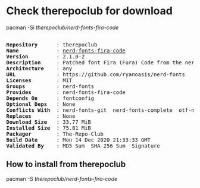 # Check therepoclub for download

pacman -Si *therepoclub/nerd-fonts-fira-code*

<div class="highlight"><pre class="highlight"><text>
<b>Repository</b>      : therepoclub
<b>Name</b>            : <a href="../../x86_64/nerd-fonts-fira-code-2.1.0-2-any.pkg.tar.zst">nerd-fonts-fira-code</a>
<b>Version</b>         : 2.1.0-2
<b>Description</b>     : Patched font Fira (Fura) Code from the nerd-fonts library
<b>Architecture</b>    : any
<b>URL</b>             : https://github.com/ryanoasis/nerd-fonts
<b>Licenses</b>        : MIT
<b>Groups</b>          : nerd-fonts
<b>Provides</b>        : nerd-fonts-fira-code
<b>Depends On</b>      : fontconfig
<b>Optional Deps</b>   : None
<b>Conflicts With</b>  : nerd-fonts-git  nerd-fonts-complete  otf-nerd-fonts-fira-code
<b>Replaces</b>        : None
<b>Download Size</b>   : 33.77 MiB
<b>Installed Size</b>  : 75.81 MiB
<b>Packager</b>        : The-Repo-Club <wayne6324@gmail.com>
<b>Build Date</b>      : Mon 14 Dec 2020 21:33:33 GMT
<b>Validated By</b>    : MD5 Sum  SHA-256 Sum  Signature
</text></pre></div>

## How to install from therepoclub

pacman -S *therepoclub/nerd-fonts-fira-code*

